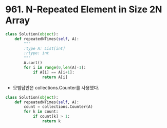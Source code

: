 # 961. N-Repeated Element in Size 2N Array

```python
class Solution(object):
    def repeatedNTimes(self, A):
        """
        :type A: List[int]
        :rtype: int
        """
        A.sort()
        for i in range(0,len(A)-1):
            if A[i] == A[i+1]:
                return A[i]
```

- 모범답안은 collections.Counter를 사용했다.
```python
class Solution(object):
    def repeatedNTimes(self, A):
        count = collections.Counter(A)
        for k in count:
            if count[k] > 1:
                return k
```

